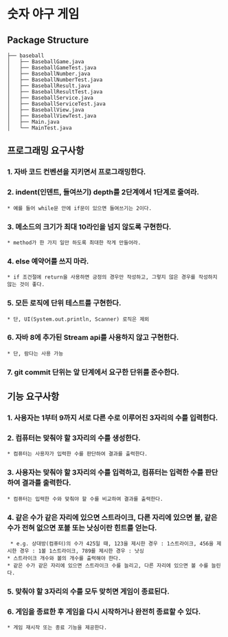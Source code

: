 # 숫자 야구 게임
## Package Structure
```
├── baseball
│   ├── BaseballGame.java
│   ├── BaseballGameTest.java
│   ├── BaseballNumber.java
│   ├── BaseballNumberTest.java
│   ├── BaseballResult.java
│   ├── BaseballResultTest.java
│   ├── BaseballService.java
│   ├── BaseballServiceTest.java
│   ├── BaseballView.java
│   ├── BaseballViewTest.java
│   ├── Main.java
│   └── MainTest.java
```



## 프로그래밍 요구사항
### 1. 자바 코드 컨벤션을 지키면서 프로그래밍한다.
### 2. indent(인덴트, 들여쓰기) depth를 2단계에서 1단계로 줄여라.
    * 예를 들어 while문 안에 if문이 있으면 들여쓰기는 2이다.
### 3. 메소드의 크기가 최대 10라인을 넘지 않도록 구현한다.
    * method가 한 가지 일만 하도록 최대한 작게 만들어라.
### 4. else 예약어를 쓰지 마라.
    * if 조건절에 return을 사용하면 긍정의 경우만 작성하고, 그렇지 않은 경우를 작성하지 않는 것이 좋다.
### 5. 모든 로직에 단위 테스트를 구현한다.
    * 단, UI(System.out.println, Scanner) 로직은 제외
### 6. 자바 8에 추가된 Stream api를 사용하지 않고 구현한다.
    * 단, 람다는 사용 가능
### 7. git commit 단위는 앞 단계에서 요구한 단위를 준수한다.
    

## 기능 요구사항
### 1. 사용자는 1부터 9까지 서로 다른 수로 이루어진 3자리의 수를 입력한다.
### 2. 컴퓨터는 맞춰야 할 3자리의 수를 생성한다.
    * 컴퓨터는 사용자가 입력한 수를 판단하여 결과를 출력한다.
### 3. 사용자는 맞춰야 할 3자리의 수를 입력하고, 컴퓨터는 입력한 수를 판단하여 결과를 출력한다.
    * 컴퓨터는 입력한 수와 맞춰야 할 수를 비교하여 결과를 출력한다.
### 4. 같은 수가 같은 자리에 있으면 스트라이크, 다른 자리에 있으면 볼, 같은 수가 전혀 없으면 포볼 또는 낫싱이란 힌트를 얻는다.
     * e.g. 상대방(컴퓨터)의 수가 425일 때, 123을 제시한 경우 : 1스트라이크, 456을 제시한 경우 : 1볼 1스트라이크, 789를 제시한 경우 : 낫싱
    * 스트라이크 개수와 볼의 개수를 출력해야 한다.
    * 같은 수가 같은 자리에 있으면 스트라이크 수를 늘리고, 다른 자리에 있으면 볼 수를 늘린다.
### 5. 맞춰야 할 3자리의 수를 모두 맞히면 게임이 종료된다.
### 6. 게임을 종료한 후 게임을 다시 시작하거나 완전히 종료할 수 있다.
    * 게임 재시작 또는 종료 기능을 제공한다.
